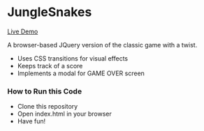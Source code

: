 # JungleSnakes
[Live Demo](http://cherealnice.github.io/JungleSnakes/)

A browser-based JQuery version of the classic game with a twist.
* Uses CSS transitions for visual effects
* Keeps track of a score
* Implements a modal for GAME OVER screen
### How to Run this Code
* Clone this repository
* Open index.html in your browser
* Have fun!